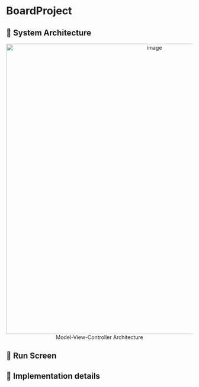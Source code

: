 # BoardProject
## 📌 System Architecture
<div align=center><img width="785" alt="image" src="https://github.com/lolocheolo/BoardProject/assets/71022455/10e567b3-21a9-454d-81b7-482e12668830"></div>
<div align=center>  Model-View-Controller Architecture</div>

## 📌 Run Screen


## 📌 Implementation details
